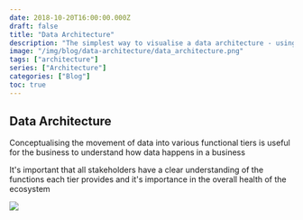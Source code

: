 ```yaml
---
date: 2018-10-20T16:00:00.000Z
draft: false
title: "Data Architecture"
description: "The simplest way to visualise a data architecture - using layers"
image: "/img/blog/data-architecture/data_architecture.png"
tags: ["architecture"]
series: ["Architecture"]
categories: ["Blog"]
toc: true
---
```


## Data Architecture

Conceptualising the movement of data into various functional tiers is useful for the business to understand how data happens in a business

It's important that all stakeholders have a clear understanding of the functions each tier provides and it's importance in the overall health of the ecosystem

![](/img/blog/data-architecture/data_architecture.png)
